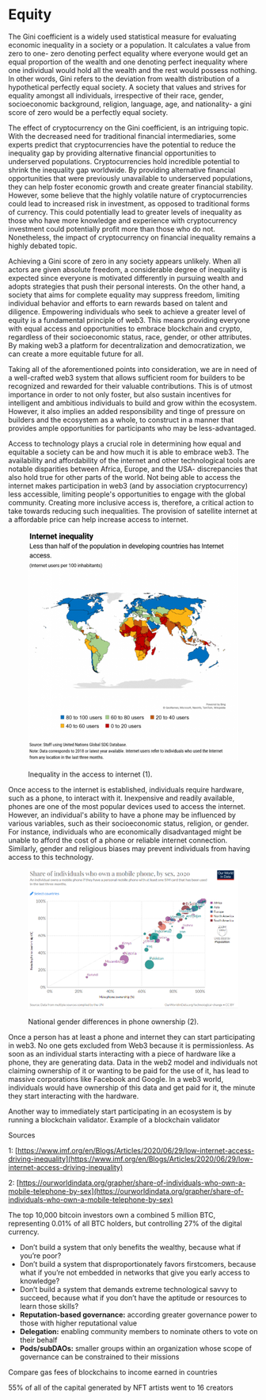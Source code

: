 # Equity

The Gini coefficient is a widely used statistical measure for evaluating economic inequality in a society or a population. It calculates a value from zero to one- zero denoting perfect equality where everyone would get an equal proportion of the wealth and one denoting perfect inequality where one individual would hold all the wealth and the rest would possess nothing. In other words, Gini refers to the deviation from wealth distribution of a hypothetical perfectly equal society. A society that values and strives for equality amongst all individuals, irrespective of their race, gender, socioeconomic background, religion, language, age, and nationality- a gini score of zero would be a perfectly equal society.

The effect of cryptocurrency on the Gini coefficient, is an intriguing topic. With the decreased need for traditional financial intermediaries, some experts predict that cryptocurrencies have the potential to reduce the inequality gap by providing alternative financial opportunities to underserved populations. Cryptocurrencies hold incredible potential to shrink the inequality gap worldwide. By providing alternative financial opportunities that were previously unavailable to underserved populations, they can help foster economic growth and create greater financial stability. However, some believe that the highly volatile nature of cryptocurrencies could lead to increased risk in investment, as opposed to traditional forms of currency. This could potentially lead to greater levels of inequality as those who have more knowledge and experience with cryptocurrency investment could potentially profit more than those who do not. Nonetheless, the impact of cryptocurrency on financial inequality remains a highly debated topic.

Achieving a Gini score of zero in any society appears unlikely. When all actors are given absolute freedom, a considerable degree of inequality is expected since everyone is motivated differently in pursuing wealth and adopts strategies that push their personal interests. On the other hand, a society that aims for complete equality may suppress freedom, limiting individual behavior and efforts to earn rewards based on talent and diligence. Empowering individuals who seek to achieve a greater level of equity is a fundamental principle of web3. This means providing everyone with equal access and opportunities to embrace blockchain and crypto, regardless of their socioeconomic status, race, gender, or other attributes. By making web3 a platform for decentralization and democratization, we can create a more equitable future for all.

Taking all of the aforementioned points into consideration, we are in need of a well-crafted web3 system that allows sufficient room for builders to be recognized and rewarded for their valuable contributions. This is of utmost importance in order to not only foster, but also sustain incentives for intelligent and ambitious individuals to build and grow within the ecosystem. However, it also implies an added responsibility and tinge of pressure on builders and the ecosystem as a whole, to construct in a manner that provides ample opportunities for participants who may be less-advantaged.

Access to technology plays a crucial role in determining how equal and equitable a society can be and how much it is able to embrace web3. The availability and affordability of the internet and other technological tools are notable disparities between Africa, Europe, and the USA- discrepancies that also hold true for other parts of the world. Not being able to access the internet makes participation in web3 (and by association cryptocurrency) less accessible, limiting people's opportunities to engage with the global community. Creating more inclusive access is, therefore, a critical action to take towards reducing such inequalities. The provision of satellite internet at a affordable price can help increase access to internet.&#x20;

<figure><img src="../.gitbook/assets/internet.PNG" alt=""><figcaption><p>Inequality in the access to internet (1). </p></figcaption></figure>

Once access to the internet is established, individuals require hardware, such as a phone, to interact with it. Inexpensive and readily available, phones are one of the most popular devices used to access the internet. However, an individual's ability to have a phone may be influenced by various variables, such as their socioeconomic status, religion, or gender. For instance, individuals who are economically disadvantaged might be unable to afford the cost of a phone or reliable internet connection. Similarly, gender and religious biases may prevent individuals from having access to this technology.&#x20;

<figure><img src="../.gitbook/assets/phoneownership.PNG" alt=""><figcaption><p>National gender differences in phone ownership (2).</p></figcaption></figure>

Once a person has at least a phone and internet they can start participating in web3. No one gets excluded from Web3 because it is permissionless. As soon as an individual starts interacting with a piece of hardware like a phone, they are generating data. Data in the web2 model and individuals not claiming ownership of it or wanting to be paid for the use of it, has lead to massive corporations like Facebook and Google. In a web3 world, individuals would have ownership of this data and get paid for it, the minute they start interacting with the hardware.&#x20;

Another way to immediately start participating in an ecosystem is by running a blockchain validator. Example of a blockchain validator

Sources

1: [https://www.imf.org/en/Blogs/Articles/2020/06/29/low-internet-access-driving-inequality](https://www.imf.org/en/Blogs/Articles/2020/06/29/low-internet-access-driving-inequality)

2: [https://ourworldindata.org/grapher/share-of-individuals-who-own-a-mobile-telephone-by-sex](https://ourworldindata.org/grapher/share-of-individuals-who-own-a-mobile-telephone-by-sex)



The top 10,000 bitcoin investors own a combined 5 million BTC, representing 0.01% of all BTC holders, but controlling 27% of the digital currency.

* Don’t build a system that only benefits the wealthy, because what if you’re poor?
* Don’t build a system that disproportionately favors firstcomers, because what if you’re not embedded in networks that give you early access to knowledge?
* Don’t build a system that demands extreme technological savvy to succeed, because what if you don’t have the aptitude or resources to learn those skills?
* **Reputation-based governance:** according greater governance power to those with higher reputational value
* **Delegation:** enabling community members to nominate others to vote on their behalf
* **Pods/subDAOs:** smaller groups within an organization whose scope of governance can be constrained to their missions

Compare gas fees of blockchains to income earned in countries&#x20;

55% of all of the capital generated by NFT artists went to 16 creators
